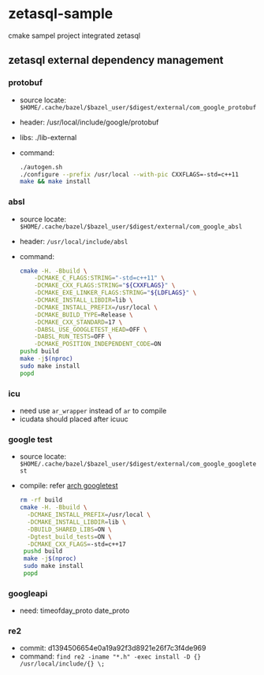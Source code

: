 # zetasql-sample

cmake sampel project integrated zetasql

## zetasql external dependency management

### protobuf

- source locate: `$HOME/.cache/bazel/$bazel_user/$digest/external/com_google_protobuf`
- header: /usr/local/include/google/protobuf
- libs: ./lib-external
- command:

  ```bash
  ./autogen.sh
  ./configure --prefix /usr/local --with-pic CXXFLAGS=-std=c++11
  make && make install
  ```

### absl

- source locate: `$HOME/.cache/bazel/$bazel_user/$digest/external/com_google_absl`
- header: `/usr/local/include/absl`
- command:

  ```bash
  cmake -H. -Bbuild \
      -DCMAKE_C_FLAGS:STRING="-std=c++11" \
      -DCMAKE_CXX_FLAGS:STRING="${CXXFLAGS}" \
      -DCMAKE_EXE_LINKER_FLAGS:STRING="${LDFLAGS}" \
      -DCMAKE_INSTALL_LIBDIR=lib \
      -DCMAKE_INSTALL_PREFIX=/usr/local \
      -DCMAKE_BUILD_TYPE=Release \
      -DCMAKE_CXX_STANDARD=17 \
      -DABSL_USE_GOOGLETEST_HEAD=OFF \
      -DABSL_RUN_TESTS=OFF \
      -DCMAKE_POSITION_INDEPENDENT_CODE=ON
  pushd build
  make -j$(nproc)
  sudo make install
  popd
  ```

### icu

- need use `ar_wrapper` instead of `ar` to compile
- icudata should placed after icuuc

### google test

- source locate: `$HOME/.cache/bazel/$bazel_user/$digest/external/com_google_googletest`
- compile: refer [arch googletest](https://github.com/archlinux/svntogit-community/blob/packages/gtest/trunk/PKGBUILD)

  ```bash
  rm -rf build
  cmake -H. -Bbuild \
    -DCMAKE_INSTALL_PREFIX=/usr/local \
    -DCMAKE_INSTALL_LIBDIR=lib \
    -DBUILD_SHARED_LIBS=ON \
    -Dgtest_build_tests=ON \
    -DCMAKE_CXX_FLAGS=-std=c++17
   pushd build
   make -j$(nproc)
   sudo make install
   popd
   ```

### googleapi
- need: timeofday_proto date_proto

### re2
- commit: d1394506654e0a19a92f3d8921e26f7c3f4de969
- command: `find re2 -iname "*.h" -exec install -D {} /usr/local/include/{} \;`

